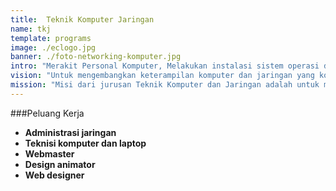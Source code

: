 ```yaml
---
title:  Teknik Komputer Jaringan
name: tkj
template: programs
image: ./eclogo.jpg
banner: ./foto-networking-komputer.jpg
intro: "Merakit Personal Komputer, Melakukan instalasi sistem operasi dasar, Melakukan instalasi sistem operasi berbasis GUI (Graphical User Interface) dan CLI (Command Line Interface), Melakukan instalasi software, Melakukan instalasi perangkat jaringan lokal (LAN), Melakukan instalasi perangkat jaringan luas (WAN)."
vision: "Untuk mengembangkan keterampilan komputer dan jaringan yang kompeten dengan kempampuan teroritis dan praktis yang tinggi dan menjadikan jurusan diakui sebagai pusat komunitas belajar, praktek, persaudaraan dan industri."
mission: "Misi dari jurusan Teknik Komputer dan Jaringan adalah untuk membentuk siswa/i-nya menjadi praktisi yang kompeten dengan kaliber terdepan di bidangnya, kompeten di kancah nasional, untuk tuntutan industri dan kewirausahaan, dengan tetap berpegang teguh pada moral. nilai-nilai dan etika profesi."
---
```


###Peluang Kerja
- **Administrasi jaringan**
- **Teknisi komputer dan laptop**
- **Webmaster**
- **Design animator**
- **Web designer**